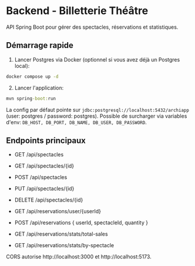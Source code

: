 # Backend - Billetterie Théâtre

API Spring Boot pour gérer des spectacles, réservations et statistiques.

## Démarrage rapide

1. Lancer Postgres via Docker (optionnel si vous avez déjà un Postgres local):

```cmd
docker compose up -d
```

2. Lancer l'application:

```cmd
mvn spring-boot:run
```

La config par défaut pointe sur `jdbc:postgresql://localhost:5432/archiapp` (user: postgres / password: postgres). Possible de surcharger via variables d'env: `DB_HOST, DB_PORT, DB_NAME, DB_USER, DB_PASSWORD`.

## Endpoints principaux

- GET /api/spectacles
- GET /api/spectacles/{id}
- POST /api/spectacles
- PUT /api/spectacles/{id}
- DELETE /api/spectacles/{id}

- GET /api/reservations/user/{userId}
- POST /api/reservations { userId, spectacleId, quantity }
- GET /api/reservations/stats/total-sales
- GET /api/reservations/stats/by-spectacle

CORS autorise http://localhost:3000 et http://localhost:5173.
